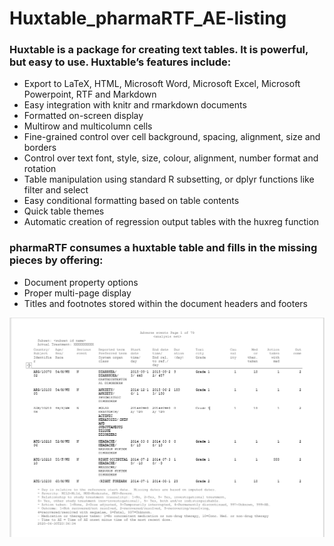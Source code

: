 # Huxtable_pharmaRTF_AE-listing

### Huxtable is a package for creating text tables. It is powerful, but easy to use. Huxtable’s features include:

- Export to LaTeX, HTML, Microsoft Word, Microsoft Excel, Microsoft Powerpoint, RTF and Markdown
- Easy integration with knitr and rmarkdown documents
- Formatted on-screen display
- Multirow and multicolumn cells
- Fine-grained control over cell background, spacing, alignment, size and borders
- Control over text font, style, size, colour, alignment, number format and rotation
- Table manipulation using standard R subsetting, or dplyr functions like filter and select
- Easy conditional formatting based on table contents
- Quick table themes
- Automatic creation of regression output tables with the huxreg function

### pharmaRTF consumes a huxtable table and fills in the missing pieces by offering:
 
- Document property options
- Proper multi-page display
- Titles and footnotes stored within the document headers and footers

<img src = "https://github.com/arunkumarmahesh/Huxtable_pharmaRTF_AE-listing/blob/master/Huxtable_pharmaRTF.png">
